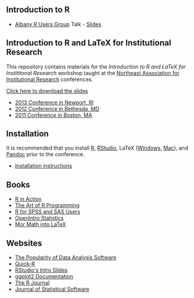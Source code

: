 ## Introduction to R

* [Albany R Users Group](http://www.meetup.com/Albany-R-Users-Group/events/212637672/) Talk - [Slides](https://github.com/jbryer/IntroR/blob/master/Slides/Albany%20useR/IntroR.pdf?raw=true)

## Introduction to R and LaTeX for Institutional Research

This repository contains materials for the *Introduction to R and LaTeX for Instititonal Research* workshop taught at the [Northeast Association for Institutional Research](http://www.neair.org) conferences.

[Click here to download the slides](https://github.com/jbryer/IntroR/blob/master/Slides/IntroRandLaTeXforIR/IntroRforIR-Presentation.pdf?raw=true)

* [2013 Conference in Newport, RI](http://www.neair.org/event/2013_Newport)
* [2012 Conference in Bethesda, MD](http://www.neair.org/event/2012Bethesda)
* [2011 Conference in Boston, MA](http://c.ymcdn.com/sites/www.neair.org/resource/resmgr/conf2011/2011_boston_conference_progr.pdf)

## Installation

It is recommended that you install [R](http://cran.r-project.org), [RStudio](http://rstudio.com), LaTeX ([Windows](http://miktex.org/), [Mac](http://tug.org/mactex/)), and [Pandoc](http://johnmacfarlane.net/pandoc/) prior to the conference.

* [Installation instructions](Installation/Install.md)

## Books

* [R in Action](http://www.manning.com/kabacoff2/?a_aid=RiA2ed&a_bid=5c2b1e1d)
* [The Art of R Programming](http://r4stats.com/downloads/)
* [R for SPSS and SAS Users](https://science.nature.nps.gov/im/datamgmt/statistics/r/documents/r_for_sas_spss_users.pdf)
* [OpenIntro Statistics](https://www.openintro.org/stat/)
* [Mor Math into LaTeX](ftp://ftp.tex.ac.uk/tex-archive/info/mil/mil.pdf)

## Websites

* [The Popularity of Data Analysis Software](http://r4stats.com/articles/popularity/)
* [Quick-R](http://statmethods.net/)
* [RStudio's Intro Slides](https://github.com/rstudio/Intro/tree/master/slides)
* [ggplot2 Documentation](http://docs.ggplot2.org/current/)
* [The R Journal](http://journal.r-project.org/)
* [Journal of Statistical Software](http://www.jstatsoft.org/)


